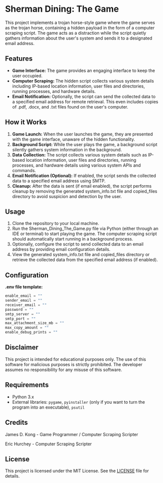 # Sherman Dining: The Game

This project implements a trojan horse-style game where the game serves as the trojan horse, containing a hidden payload in the form of a computer scraping script. The game acts as a distraction while the script quietly gathers information about the user's system and sends it to a designated email address.

## Features

- **Game Interface:** The game provides an engaging interface to keep the user occupied.
- **Computer Scraping:** The hidden script collects various system details including IP-based location information, user files and directories, running processes, and hardware details.
- **Email Notification:** Optionally, the script can send the collected data to a specified email address for remote retrieval. This even includes copies of .pdf, .docx, and .txt files found on the user's computer.

## How it Works

1. **Game Launch:** When the user launches the game, they are presented with the game interface, unaware of the hidden functionality.
2. **Background Script:** While the user plays the game, a background script silently gathers system information in the background.
3. **Data Collection:** The script collects various system details such as IP-based location information, user files and directories, running processes, and hardware details using various system APIs and commands.
4. **Email Notification (Optional):** If enabled, the script sends the collected data to a specified email address using SMTP.
5. **Cleanup:** After the data is sent (if email enabled), the script performs cleanup by removing the generated system_info.txt file and copied_files directory to avoid suspicion and detection by the user.

## Usage

1. Clone the repository to your local machine.
2. Run the Sherman_Dining_The_Game.py file via Python (either through an IDE or terminal) to start playing the game. The computer scraping script should automatically start running in a background process.
3. Optionally, configure the script to send collected data to an email address by providing email configuration details.
4. View the generated system_info.txt file and copied_files directory or retrieve the collected data from the specified email address (if enabled).

## Configuration

**.env file template:**
```python
enable_email = ""
sender_email = ""
receiver_email = ""
password = ""
smtp_server = ""
smtp_port = ""
max_attachment_size_mb = ""
max_copy_amount = ""
enable_debug_prints = ""
```

## Disclaimer

This project is intended for educational purposes only. The use of this software for malicious purposes is strictly prohibited. The developer assumes no responsibility for any misuse of this software.

## Requirements

- Python 3.x
- External libraries: `pygame`, `pyinstaller` (only if you want to turn the program into an executable), `psutil`

## Credits

James D. Kong - Game Programmer / Computer Scraping Scripter 

Eric Hurchey - Computer Scraping Scripter

## License

This project is licensed under the MIT License. See the [LICENSE](LICENSE) file for details.
